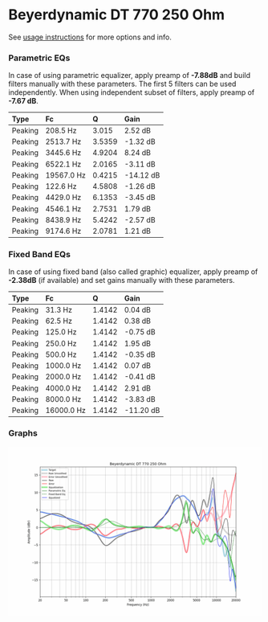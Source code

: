# Beyerdynamic DT 770 250 Ohm
See [usage instructions](https://github.com/jaakkopasanen/AutoEq#usage) for more options and info.

### Parametric EQs
In case of using parametric equalizer, apply preamp of **-7.88dB** and build filters manually
with these parameters. The first 5 filters can be used independently.
When using independent subset of filters, apply preamp of **-7.67 dB**.

| Type    | Fc         |      Q | Gain      |
|:--------|:-----------|:-------|:----------|
| Peaking | 208.5 Hz   | 3.015  | 2.52 dB   |
| Peaking | 2513.7 Hz  | 3.5359 | -1.32 dB  |
| Peaking | 3445.6 Hz  | 4.9204 | 8.24 dB   |
| Peaking | 6522.1 Hz  | 2.0165 | -3.11 dB  |
| Peaking | 19567.0 Hz | 0.4215 | -14.12 dB |
| Peaking | 122.6 Hz   | 4.5808 | -1.26 dB  |
| Peaking | 4429.0 Hz  | 6.1353 | -3.45 dB  |
| Peaking | 4546.1 Hz  | 2.7531 | 1.79 dB   |
| Peaking | 8438.9 Hz  | 5.4242 | -2.57 dB  |
| Peaking | 9174.6 Hz  | 2.0781 | 1.21 dB   |

### Fixed Band EQs
In case of using fixed band (also called graphic) equalizer, apply preamp of **-2.38dB**
(if available) and set gains manually with these parameters.

| Type    | Fc         |      Q | Gain      |
|:--------|:-----------|:-------|:----------|
| Peaking | 31.3 Hz    | 1.4142 | 0.04 dB   |
| Peaking | 62.5 Hz    | 1.4142 | 0.38 dB   |
| Peaking | 125.0 Hz   | 1.4142 | -0.75 dB  |
| Peaking | 250.0 Hz   | 1.4142 | 1.95 dB   |
| Peaking | 500.0 Hz   | 1.4142 | -0.35 dB  |
| Peaking | 1000.0 Hz  | 1.4142 | 0.07 dB   |
| Peaking | 2000.0 Hz  | 1.4142 | -0.41 dB  |
| Peaking | 4000.0 Hz  | 1.4142 | 2.91 dB   |
| Peaking | 8000.0 Hz  | 1.4142 | -3.83 dB  |
| Peaking | 16000.0 Hz | 1.4142 | -11.20 dB |

### Graphs
![](./Beyerdynamic%20DT%20770%20250%20Ohm.png)